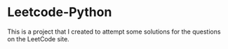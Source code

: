 # Leetcode-Python
This is a project that I created to attempt some solutions for the questions on the LeetCode site.
